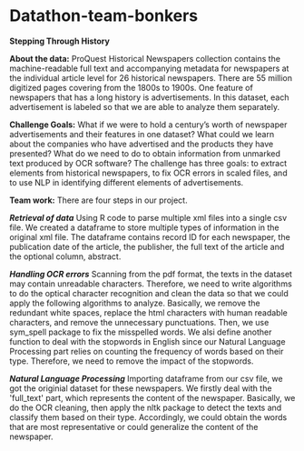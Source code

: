 # Datathon-team-bonkers
**Stepping Through History**

**About the data:** ProQuest Historical Newspapers collection contains the machine-readable full text and accompanying metadata for newspapers at the individual article level for 26 historical newspapers. There are 55 million digitized pages covering from the 1800s to 1900s. One feature of newspapers that has a long history is advertisements. In this dataset, each advertisement is labeled so that we are able to analyze them separately.

**Challenge Goals:** What if we were to hold a century’s worth of newspaper advertisements and their features in one dataset? What could we learn about the companies who have advertised and the products they have presented? What do we need to do to obtain information from unmarked text produced by OCR software? The challenge has three goals: to extract elements from historical newspapers, to fix OCR errors in scaled files, and to use NLP in identifying different elements of advertisements.

**Team work:** There are four steps in our project.

***Retrieval of data*** Using R code to parse multiple xml files into a single csv file. We created a dataframe to store multiple types of information in the original xml file. The dataframe contains record ID for each newspaper, the publication date of the article, the publisher, the full text of the article and the optional column, abstract.

***Handling OCR errors*** Scanning from the pdf format, the texts in the dataset may contain unreadable characters. Therefore, we need to write algorithms to do the optical character recognition and clean the data so that we could apply the following algorithms to analyze. Basically, we remove the redundant white spaces, replace the html characters with human readable characters, and remove the unnecessary punctuations. Then, we use sym_spell package to fix the misspelled words. We alsi define another function to deal with the stopwords in English since our Natural Language Processing part relies on counting the frequency of words based on their type. Therefore, we need to remove the impact of the stopwords.

***Natural Language Processing*** Importing dataframe from our csv file, we got the originial dataset for these newspapers. We firstly deal with the 'full_text' part, which represents the content of the newspaper. Basically, we do the OCR cleaning, then apply the nltk package to detect the texts and classify them based on their type. Accordingly, we could obtain the words that are most representative or could generalize the content of the newspaper.
